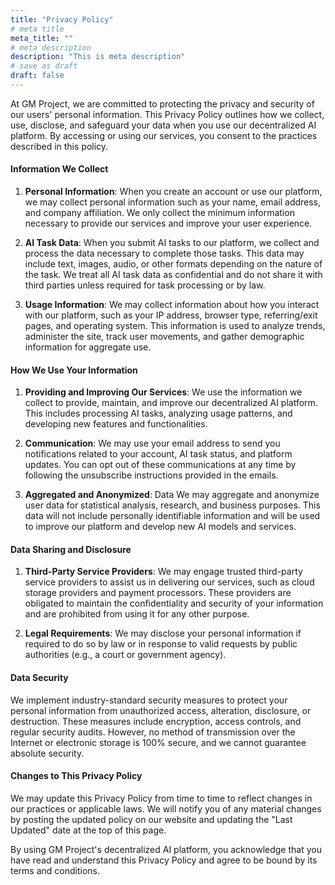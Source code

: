 ```yaml
---
title: "Privacy Policy"
# meta title
meta_title: ""
# meta description
description: "This is meta description"
# save as draft
draft: false
---
```


At GM Project, we are committed to protecting the privacy and security of our users' personal information. This Privacy Policy outlines how we collect, use, disclose, and safeguard your data when you use our decentralized AI platform. By accessing or using our services, you consent to the practices described in this policy.

#### Information We Collect

1. **Personal Information**: When you create an account or use our platform, we may collect personal information such as your name, email address, and company affiliation. We only collect the minimum information necessary to provide our services and improve your user experience.

2. **AI Task Data**: When you submit AI tasks to our platform, we collect and process the data necessary to complete those tasks. This data may include text, images, audio, or other formats depending on the nature of the task. We treat all AI task data as confidential and do not share it with third parties unless required for task processing or by law.

3. **Usage Information**: We may collect information about how you interact with our platform, such as your IP address, browser type, referring/exit pages, and operating system. This information is used to analyze trends, administer the site, track user movements, and gather demographic information for aggregate use.

#### How We Use Your Information

1. **Providing and Improving Our Services**: We use the information we collect to provide, maintain, and improve our decentralized AI platform. This includes processing AI tasks, analyzing usage patterns, and developing new features and functionalities.

2. **Communication**: We may use your email address to send you notifications related to your account, AI task status, and platform updates. You can opt out of these communications at any time by following the unsubscribe instructions provided in the emails.

3. **Aggregated and Anonymized**: Data We may aggregate and anonymize user data for statistical analysis, research, and business purposes. This data will not include personally identifiable information and will be used to improve our platform and develop new AI models and services.

#### Data Sharing and Disclosure

1. **Third-Party Service Providers**: We may engage trusted third-party service providers to assist us in delivering our services, such as cloud storage providers and payment processors. These providers are obligated to maintain the confidentiality and security of your information and are prohibited from using it for any other purpose.

2. **Legal Requirements**: We may disclose your personal information if required to do so by law or in response to valid requests by public authorities (e.g., a court or government agency).

#### Data Security
We implement industry-standard security measures to protect your personal information from unauthorized access, alteration, disclosure, or destruction. These measures include encryption, access controls, and regular security audits. However, no method of transmission over the Internet or electronic storage is 100% secure, and we cannot guarantee absolute security.

#### Changes to This Privacy Policy
We may update this Privacy Policy from time to time to reflect changes in our practices or applicable laws. We will notify you of any material changes by posting the updated policy on our website and updating the "Last Updated" date at the top of this page.

By using GM Project's decentralized AI platform, you acknowledge that you have read and understand this Privacy Policy and agree to be bound by its terms and conditions.

